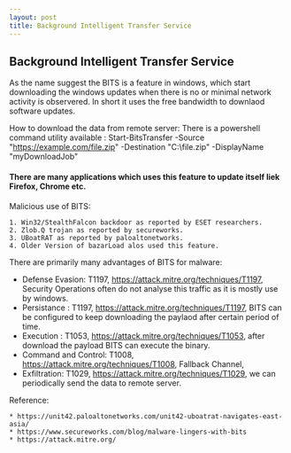 ```yaml
---
layout: post
title: Background Intelligent Transfer Service
---
```


##  Background Intelligent Transfer Service

As the name suggest the BITS is a feature in windows, which start downloading the windows updates when there is no or minimal network activity is observered.
In short it uses the free bandwidth to downlaod software updates.

How to download the data from remote server:
    There is a powershell command utility available :
    Start-BitsTransfer -Source "https://example.com/file.zip" -Destination "C:\file.zip" -DisplayName "myDownloadJob"

#### There are many applications which uses this feature to update itself liek Firefox, Chrome etc.

Malicious use of BITS:

    1. Win32/StealthFalcon backdoor as reported by ESET researchers.
    2. Zlob.Q trojan as reported by secureworks.
    3. UBoatRAT as reported by paloaltonetworks.
    4. Older Version of bazarLoad alos used this feature.

There are primarily many advantages of BITS for malware:

   * Defense Evasion:  T1197, https://attack.mitre.org/techniques/T1197, Security Operations often do not analyse this traffic as it is mostly use by windows.
   * Persistance :  T1197, https://attack.mitre.org/techniques/T1197, BITS can be configured to keep downloading the paylaod after certain period of time.
   * Execution : T1053, https://attack.mitre.org/techniques/T1053, after download the payload BITS can execute the binary.
   * Command and Control: T1008, https://attack.mitre.org/techniques/T1008, Fallback Channel, 
   * Exfiltration: T1029, https://attack.mitre.org/techniques/T1029, we can periodically send the data to remote server.



Reference:

    * https://unit42.paloaltonetworks.com/unit42-uboatrat-navigates-east-asia/
    * https://www.secureworks.com/blog/malware-lingers-with-bits
    * https://attack.mitre.org/
